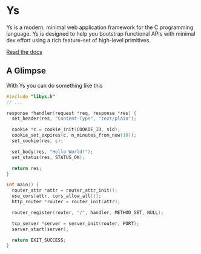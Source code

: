 # Ys

Ys is a modern, minimal web application framework for the C programming language. Ys is designed to help you bootstrap functional APIs with minimal dev effort using a rich feature-set of high-level primitives.

[Read the docs](https://exbotanical.github.io/ys)

## A Glimpse
With Ys you can do something like this

```c
#include "libys.h"
// ...

response *handler(request *req, response *res) {
  set_header(res, "Content-Type", "text/plain");

  cookie *c = cookie_init(COOKIE_ID, sid);
  cookie_set_expires(c, n_minutes_from_now(10));
  set_cookie(res, c);

  set_body(res, "Hello World!");
  set_status(res, STATUS_OK);

  return res;
}

int main() {
  router_attr *attr = router_attr_init();
  use_cors(attr, cors_allow_all());
  http_router *router = router_init(attr);

  router_register(router, "/", handler, METHOD_GET, NULL);

  tcp_server *server = server_init(router, PORT);
  server_start(server);

  return EXIT_SUCCESS;
}
```
